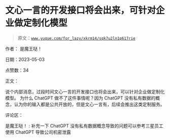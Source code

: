 # 文心一言的开发接口将会出来，可针对企业做定制化模型

> 原文：[`www.yuque.com/for_lazy/xkrm14/sqk7u2ln1p617rie`](https://www.yuque.com/for_lazy/xkrm14/sqk7u2ln1p617rie)

作者： 是魔王哒！

日期：2023-05-03

点赞数：34

正文：

说个内部消息，过段时间文心一言的开发接口也将会出来，可以针对企业做定制化模型。 为什么 ChatGPT 做不了这件事情呢？因为 ChatGPT 没有私有数据的概念，认为你的输入都是公共开放的，但是文心一言有，后续会推出这类定制服务。

评论区：

是魔王哒！ : 补充一下 ChatGPT 没有私有数据概念导致的问题可以参考三星员工使用 ChatGPT 导致公司机密泄露



